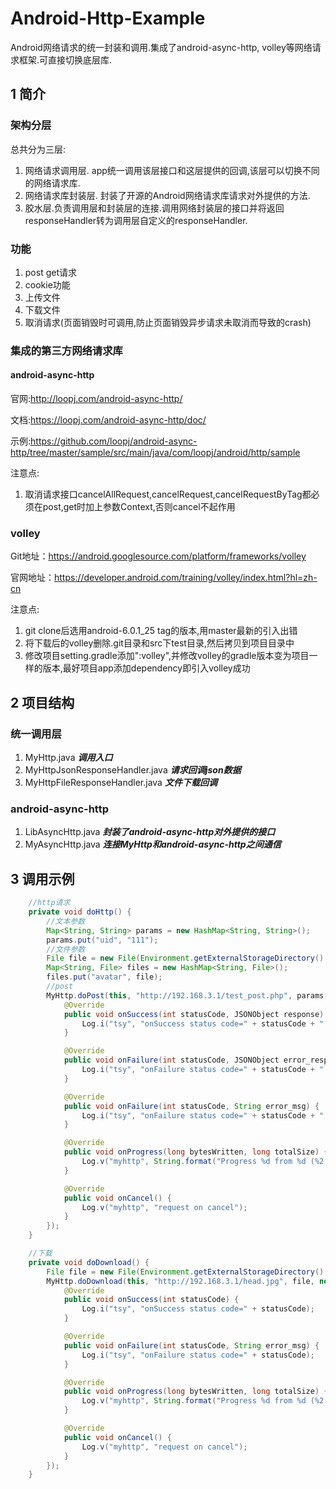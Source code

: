 # Android-Http-Example
Android网络请求的统一封装和调用.集成了android-async-http, volley等网络请求框架.可直接切换底层库.

## 1 简介

### 架构分层

总共分为三层:
1. 网络请求调用层. app统一调用该层接口和这层提供的回调,该层可以切换不同的网络请求库.
1. 网络请求库封装层. 封装了开源的Android网络请求库请求对外提供的方法.
1. 胶水层.负责调用层和封装层的连接.调用网络封装层的接口并将返回responseHandler转为调用层自定义的responseHandler.

### 功能
1. post get请求
1. cookie功能
1. 上传文件
1. 下载文件
1. 取消请求(页面销毁时可调用,防止页面销毁异步请求未取消而导致的crash)

### 集成的第三方网络请求库

#### android-async-http

官网:http://loopj.com/android-async-http/

文档:https://loopj.com/android-async-http/doc/

示例:https://github.com/loopj/android-async-http/tree/master/sample/src/main/java/com/loopj/android/http/sample

注意点:

1. 取消请求接口cancelAllRequest,cancelRequest,cancelRequestByTag都必须在post,get时加上参数Context,否则cancel不起作用

### volley

Git地址：https://android.googlesource.com/platform/frameworks/volley

官网地址：https://developer.android.com/training/volley/index.html?hl=zh-cn

注意点:

1. git clone后选用android-6.0.1_25 tag的版本,用master最新的引入出错
1. 将下载后的volley删除.git目录和src下test目录,然后拷贝到项目目录中
1. 修改项目setting.gradle添加":volley",并修改volley的gradle版本变为项目一样的版本,最好项目app添加dependency即引入volley成功

## 2 项目结构

### 统一调用层
1. MyHttp.java     ***调用入口***
1. MyHttpJsonResponseHandler.java      ***请求回调json数据***
1. MyHttpFileResponseHandler.java      ***文件下载回调***

### android-async-http
1. LibAsyncHttp.java   ***封装了android-async-http对外提供的接口***
1. MyAsyncHttp.java    ***连接MyHttp和android-async-http之间通信***

## 3 调用示例

```java
    //http请求
    private void doHttp() {
        //文本参数
        Map<String, String> params = new HashMap<String, String>();
        params.put("uid", "111");
        //文件参数
        File file = new File(Environment.getExternalStorageDirectory() + "/girls/head/output_tmp.jpg");
        Map<String, File> files = new HashMap<String, File>();
        files.put("avatar", file);
        //post
        MyHttp.doPost(this, "http://192.168.3.1/test_post.php", params, files, new MyHttpJsonResponseHandler() {
            @Override
            public void onSuccess(int statusCode, JSONObject response) {
                Log.i("tsy", "onSuccess status code=" + statusCode + " response=" + response);
            }

            @Override
            public void onFailure(int statusCode, JSONObject error_response) {
                Log.i("tsy", "onFailure status code=" + statusCode + " error_response=" + error_response);
            }

            @Override
            public void onFailure(int statusCode, String error_msg) {
                Log.i("tsy", "onFailure status code=" + statusCode + " error_msg=" + error_msg);
            }

            @Override
            public void onProgress(long bytesWritten, long totalSize) {
                Log.v("myhttp", String.format("Progress %d from %d (%2.0f%%)", bytesWritten, totalSize, (totalSize > 0) ? (bytesWritten * 1.0 / totalSize) * 100 : -1));
            }

            @Override
            public void onCancel() {
                Log.v("myhttp", "request on cancel");
            }
        });
    }

    //下载
    private void doDownload() {
        File file = new File(Environment.getExternalStorageDirectory() + "/girls/head/output_tmp2.jpg");    //下载后存储的file位置
        MyHttp.doDownload(this, "http://192.168.3.1/head.jpg", file, new MyHttpFileResponseHandler() {
            @Override
            public void onSuccess(int statusCode) {
                Log.i("tsy", "onSuccess status code=" + statusCode);
            }

            @Override
            public void onFailure(int statusCode, String error_msg) {
                Log.i("tsy", "onFailure status code=" + statusCode);
            }

            @Override
            public void onProgress(long bytesWritten, long totalSize) {
                Log.v("myhttp", String.format("Progress %d from %d (%2.0f%%)", bytesWritten, totalSize, (totalSize > 0) ? (bytesWritten * 1.0 / totalSize) * 100 : -1));
            }

            @Override
            public void onCancel() {
                Log.v("myhttp", "request on cancel");
            }
        });
    }
```